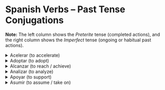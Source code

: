<h1>Spanish Verbs – Past Tense Conjugations</h1>
<p><strong>Note:</strong> The left column shows the <em>Preterite</em> tense (completed actions), and the right column shows the <em>Imperfect</em> tense (ongoing or habitual past actions).</p>

<details>
  <summary>Acelerar (to accelerate)</summary>
  <table>
    <tr><th>Pronombre</th><th>Preterite</th><th>Imperfect</th></tr>
    <tr><td>yo</td><td>aceleré</td><td>aceleraba</td></tr>
    <tr><td>tú</td><td>aceleraste</td><td>acelerabas</td></tr>
    <tr><td>él/ella/usted</td><td>aceleró</td><td>aceleraba</td></tr>
    <tr><td>nosotros/as</td><td>aceleramos</td><td>acelerábamos</td></tr>
    <tr><td>ellos/ellas/ustedes</td><td>aceleraron</td><td>aceleraban</td></tr>
  </table>
</details>

<details>
  <summary>Adoptar (to adopt)</summary>
  <table>
    <tr><th>Pronombre</th><th>Preterite</th><th>Imperfect</th></tr>
    <tr><td>yo</td><td>adopté</td><td>adoptaba</td></tr>
    <tr><td>tú</td><td>adoptaste</td><td>adoptabas</td></tr>
    <tr><td>él/ella/usted</td><td>adoptó</td><td>adoptaba</td></tr>
    <tr><td>nosotros/as</td><td>adoptamos</td><td>adoptábamos</td></tr>
    <tr><td>ellos/ellas/ustedes</td><td>adoptaron</td><td>adoptaban</td></tr>
  </table>
</details>

<details>
  <summary>Alcanzar (to reach / achieve)</summary>
  <table>
    <tr><th>Pronombre</th><th>Preterite</th><th>Imperfect</th></tr>
    <tr><td>yo</td><td>alcancé</td><td>alcanzaba</td></tr>
    <tr><td>tú</td><td>alcanzaste</td><td>alcanzabas</td></tr>
    <tr><td>él/ella/usted</td><td>alcanzó</td><td>alcanzaba</td></tr>
    <tr><td>nosotros/as</td><td>alcanzamos</td><td>alcanzábamos</td></tr>
    <tr><td>ellos/ellas/ustedes</td><td>alcanzaron</td><td>alcanzaban</td></tr>
  </table>
</details>

<details>
  <summary>Analizar (to analyze)</summary>
  <table>
    <tr><th>Pronombre</th><th>Preterite</th><th>Imperfect</th></tr>
    <tr><td>yo</td><td>analicé</td><td>analizaba</td></tr>
    <tr><td>tú</td><td>analizaste</td><td>analizabas</td></tr>
    <tr><td>él/ella/usted</td><td>analizó</td><td>analizaba</td></tr>
    <tr><td>nosotros/as</td><td>analizamos</td><td>analizábamos</td></tr>
    <tr><td>ellos/ellas/ustedes</td><td>analizaron</td><td>analizaban</td></tr>
  </table>
</details>

<details>
  <summary>Apoyar (to support)</summary>
  <table>
    <tr><th>Pronombre</th><th>Preterite</th><th>Imperfect</th></tr>
    <tr><td>yo</td><td>apoyé</td><td>apoyaba</td></tr>
    <tr><td>tú</td><td>apoyaste</td><td>apoyabas</td></tr>
    <tr><td>él/ella/usted</td><td>apoyó</td><td>apoyaba</td></tr>
    <tr><td>nosotros/as</td><td>apoyamos</td><td>apoyábamos</td></tr>
    <tr><td>ellos/ellas/ustedes</td><td>apoyaron</td><td>apoyaban</td></tr>
  </table>
</details>

<details>
  <summary>Asumir (to assume / take on)</summary>
  <table>
    <tr><th>Pronombre</th><th>Preterite</th><th>Imperfect</th></tr>
    <tr><td>yo</td><td>asumí</td><td>asumía</td></tr>
    <tr><td>tú</td><td>asumiste</td><td>asumías</td></tr>
    <tr><td>él/ella/usted</td><td>asumió</td><td>asumía</td></tr>
    <tr><td>nosotros/as</td><td>asumimos</td><td>asumíamos</td></tr>
    <tr><td>ellos/ellas/ustedes</td><td>asumieron</td><td>asumían</td></tr>
  </table>
</details>
